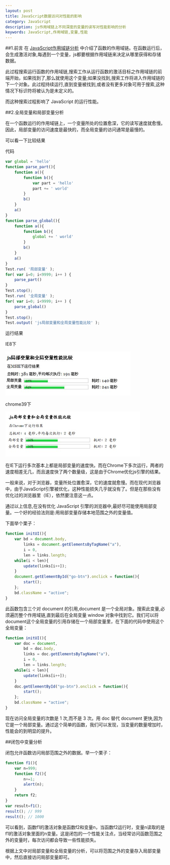 ```yaml
---
layout: post
title: JavaScript数据访问对性能的影响
category: JavaScript
description: js作用域链上不同深度的变量的读写对性能影响的分析
keywords: JavaScript,作用域链,变量,性能
---
```


##1.前言
在 [JavaScript作用域链分析][link:1] 中介绍了函数的作用域链。在函数运行后，会生成激活对象,每遇到一个变量，js都要根据作用域链来决定从哪里获得和存储数据。

此过程搜索运行函数的作用域链,搜索工作从运行函数的激活目标之作用域链的前端开始，如果找到了,那么就使用这个变量;如果没找到,搜索工作将进入作用域链的下一个对象。此过程持续运行,直到变量被找到,或者没有更多对象可用于搜索,这种情况下标识符将被认为是未定义的。

而这种搜索过程影响了 JavaScript 的运行性能。


##2.全局变量和局部变量分析

在一个函数运行的作用域链上，一个变量所处的位置愈深，它的读写速度就愈慢。因此，局部变量的访问速度是最快的，而全局变量的访问通常是最慢的。

可以看一下比较结果

代码

```JavaScript
var global = 'hello'    	
function parse_part(){
	function a(){
		function b(){
			var part = 'hello'
			part += ' world'
		}
		b()
	}		
	a()
}
function parse_global(){
	function a(){
		function b(){
			global += ' world'
		}
		b()
	}		
	a()
}
Test.run( '局部变量' ); 
for( var i=0; i<9999; i++ ) {
	parse_part()
}
Test.stop(); 
Test.run( '全局变量' ); 
for( var i=0; i<9999; i++ ) {
	parse_global()
}
Test.stop(); 
Test.output( 'js局部变量和全局变量性能比较' ); 
```

运行结果

IE8下

![ie下比较结果][img:1]

chrome39下

![chrome下比较结果][img:2]


在IE下运行多次基本上都是局部变量的速度快。而在Chrome下多次运行，两者的速度相差无几，而且速度快了两个数量级，这是由于Chrome优化js引擎的结果。

一般来说，对于浏览器，变量所处位置愈深，它的速度就愈慢。而在现代浏览器中，由于JavaScript引擎被优化，这种性能损失几乎就没有了。但是在那些没有优化过的浏览器里（IE），依然要注意这一点。

通过以上信息,在没有优化 JavaScript 引擎的浏览器中,最好尽可能使用局部变量。一个好的经验法则是:用局部变量存储本地范围之外的变量值。

下面举个栗子：

```JavaScript
function initUI(){
    var bd = document.body,
        links = document.getElementsByTagName("a"),
        i = 0,
        len = links.length;
    while(i < len){
        update(links[i++]);
    }
    document.getElementById("go-btn").onclick = function(){
        start();
    };
    bd.className = "active";
}
```

此函数包含三个对 document 的引用,document 是一个全局对象。搜索此变量,必须遍历整个作用域链,直到最后在全局变量 window 对象中找到它。我们可以将document这个全局变量的引用存储在一个局部变量里，在下面的代码中使用这个全局变量：

```JavaScript
function initUI(){
    var doc = document,
        bd = doc.body,
        links = doc.getElementsByTagName("a"),
        i = 0,
        len = links.length;
    while(i < len){
        update(links[i++]);
    }
    doc.getElementById("go-btn").onclick = function(){
        start();
    };
    bd.className = "active";
}
```

现在访问全局变量的次数是 1 次,而不是 3 次。用 doc 替代 document 更快,因为它是一个局部变量。通过这个简单的函数，我们可以发现，当变量的数量增加时，性能会的到明显的提升。

##闭包中变量分析

闭包允许函数访问局部范围之外的数据。举一个栗子：

```JavaScript
function f1(){
    var n=999;
    function f2(){
        n+=1;
        alert(n);
    }
    return f2;
}
var result=f1();
result(); // 999
result(); // 1000
```

可以看到，函数f1的激活对象是函数f2和变量n，当函数f2运行时，变量n读取的是f1的激活对象里面的n变量。这是闭包的一个性能关注点，当经常访问函数范围之外的变量时，每次访问都会导致一些性能损失。

根据上文中对局部变量和全局变量的分析，可以将范围之外的变量存入局部变量中，然后直接访问局部变量即可。




[link:1]: /2015/01/16/scope_chains.html  "JavaScript作用域链分析"
[img:1]: /images/20150118003219.jpg "ie下比较结果"
[img:2]: /images/005.jpeg "chrome下比较结果"
